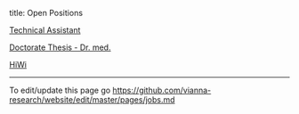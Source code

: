 title: Open Positions

[Technical Assistant](01_workgroups/doll/TA.pdf)

[Doctorate Thesis - Dr. med.](01_workgroups/doll/Dr-med.pdf)

[HiWi](01_workgroups/doll/Hiwi.pdf)

<!-- Sorry, there are no open positions at the moment.-->


**********

To edit/update this page go <https://github.com/vianna-research/website/edit/master/pages/jobs.md>
